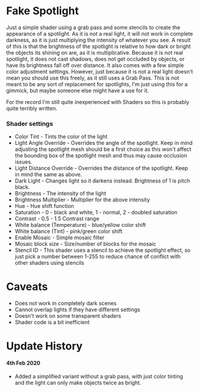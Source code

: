 # Fake Spotlight

Just a simple shader using a grab pass and some stencils to create the appearance of a spotlight. As it is not a real light, it will not work in complete darkness, as it is just multiplying the intensity of whatever you see. A result of this is that the brightness of the spotlight is relative to how dark or bright the objects its shining on are, as it is multiplicative. Because it is not real spotlight, it does not cast shadows, does not get occluded by objects, or have its brightness fall off over distance. It also comes with a few simple color adjustment settings. However, just because it is not a real light doesn't mean you should use this freely, as it still uses a Grab Pass. This is not meant to be any sort of replacement for spotlights, I'm just using this for a gimmick, but maybe someone else might have a use for it.

For the record I'm still quite inexperienced with Shaders so this is probably quite terribly written.

### Shader settings

- Color Tint - Tints the color of the light
- Light Angle Override - Overrides the angle of the spotlight. Keep in mind adjusting the spotlight mesh should be a first choice as this won't affect the bounding box of the spotlight mesh and thus may cause occlusion issues.
- Light Distance Override - Overrides the distance of the spotlight. Keep in mind the same as above.
- Dark Light - Changes light so it darkens instead. Brightness of 1 is pitch black.
- Brightness - The intensity of the light
- Brightness Multiplier - Multiplier for the above intensity
- Hue - Hue shift function
- Saturation - 0 - black and white, 1 - normal, 2 - doubled saturation
- Contrast - 0.5 - 1.5 Contrast range
- White balance (Temperature) - blue/yellow color shift
- White balance (Tint) - pink/green color shift
- Enable Mosaic - Simple mosaic filter
- Mosaic block size - Size/number of blocks for the mosaic
- Stencil ID - This shader uses a stencil to achieve the spotlight effect, so just pick a number between 1-255 to reduce chance of conflict with other shaders using stencils

# Caveats

- Does not work in completely dark scenes
- Cannot overlap lights if they have different settings
- Doesn't work on some transparent shaders
- Shader code is a bit inefficient

# Update History

#### 4th Feb 2020

- Added a simplified variant without a grab pass, with just color tinting and the light can only make objects twice as bright.
